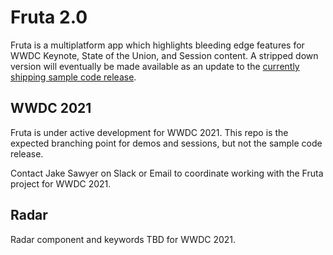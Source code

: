 # Fruta 2.0 

Fruta is a multiplatform app which highlights bleeding edge features for WWDC Keynote, State of the Union, and Session content. A stripped down version will eventually be made available as an update to the [currently shipping sample code release](https://developer.apple.com/documentation/swiftui/fruta_building_a_feature-rich_app_with_swiftui).

## WWDC 2021

Fruta is under active development for WWDC 2021. This repo is the expected branching point for demos and sessions, but not the sample code release.

Contact Jake Sawyer on Slack or Email to coordinate working with the Fruta project for WWDC 2021.

## Radar

Radar component and keywords TBD for WWDC 2021.
